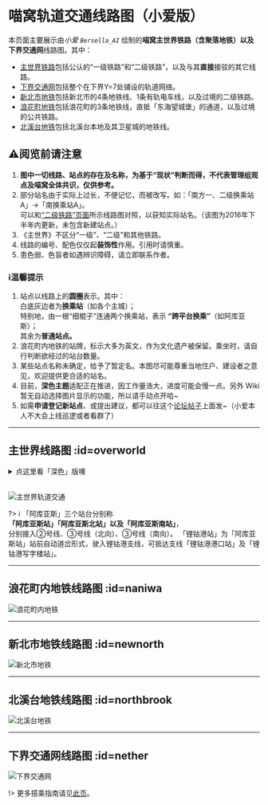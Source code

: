 # 喵窝轨道交通线路图（小爱版）

本页面主要展示由*小爱 `Bersella_AI`* 绘制的**喵窝主世界铁路（含聚落地铁）以及下界交通网**线路图。其中：

- [主世界铁路](#overworld)包括公认的“一级铁路”和“二级铁路”，以及与其**直接**接驳的其它线路。
- [下界交通网](#nether)包括整个在下界Y=7处铺设的轨道网络。
- [新北市地铁](#newnorth)包括新北市的4条地铁线、1条有轨电车线，以及过境的二级铁路。
- [浪花町地铁](#naniwa)包括浪花町的3条地铁线，直抵「东海望城堡」的通道，以及过境的公共铁路。
- [北溪台地铁](#northbrook)包括北溪台本地及其卫星城的地铁线。

## ⚠阅览前请注意

1. **图中一切线路、站点的存在及名称，为基于“现状”判断而得，不代表管理组观点及喵窝全体共识，仅供参考。**
2. 部分站名由于实际上过长，不便记忆，而被改写。如：「南方一、二级换乘站A」→「南换乘站A」。  
   可以和[“二级铁路”页面](space/map-navi/railway-overworld-dmql)所示线路图对照，以获知实际站名。（该图为2016年下半年内更新，未包含新建站点。）
3. 《主世界》不区分“一级”、“二级”和其他铁路。
4. 线路的编号、配色仅仅起**装饰性**作用。引用时请慎重。
5. 患色弱、色盲者如遇辨识障碍，请立即联系作者。

### ℹ温馨提示

1. 站点以线路上的**圆圈**表示。其中：  
   白底灰边者为**换乘站**（如各个主城）；  
   特别地，由一根“细棍子”连通两个换乘站，表示 **“跨平台换乘”**（如阿库亚斯）；  
   其余为**普通站点。**
2. 浪花町内地铁的站牌，标示大多为英文，作为文化遗产被保留。乘坐时，请自行判断欲经过的站台数量。
3. 某些站点名称未确定，给予了暂定名。本图尽可能尊重当地住户、建设者之意见，欢迎提供更合适的站名。
4. 目前，**深色主题**适配正在推进，因工作量浩大，进度可能会慢一点。另外 Wiki 暂无自动选择图片显示的功能，所以请手动点开哈\~
5. 如需**申请登记新站点**、或提出建议，都可以往这个[论坛帖子](https://bbs.nyaa.cat/d/951/100)上面发\~（小爱本人不大会上线巡逻或者看群了）

- - -

## 主世界线路图 :id=overworld

<details>
<summary>点这里看「深色」版噢</summary>

![dark](../../assets/images/map-navi/map-overworld-rail(Bersella)(dark).png)

</details>
<br />

![主世界轨道交通](../../assets/images/map-navi/map-overworld-rail(Bersella).png)


?> :information_source: 「阿库亚斯」三个站台分别称  
**「阿库亚斯站」「阿库亚斯北站」以及「阿库亚斯南站」**，  
分别接入②号线、③号线（北向）、③号线（南向）。
「锂钴港站」为「阿库亚斯站」站前自动道岔形式，驶入锂钴港支线，可抵达支线「锂钴港港口站」及「锂钴港写字楼站」。

- - -

## 浪花町内地铁线路图 :id=naniwa

![浪花町内地铁](../../assets/images/map-navi/map-Naniwa-subway(Bersella).png)

- - -

## 新北市地铁线路图 :id=newnorth

![新北市地铁](../../assets/images/map-navi/map-NewNorth-subway(Bersella).png)

- - -

## 北溪台地铁线路图 :id=northbrook

![北溪台地铁](../../assets/images/map-navi/map-NorthBrook-subway(Bersella).png)

- - -

## 下界交通网线路图 :id=nether

![下界交通网](../../assets/images/map-navi/map-nether-traffic(Bersella).png)

!> 更多搭乘指南请见[此页](space/map-navi/railway-nether "下界铁路搭乘指南")。
